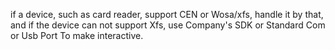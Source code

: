 if a device, such as card reader, support CEN or Wosa/xfs, handle it by that, and if the device can not support Xfs, use Company's SDK or Standard Com or Usb Port To make interactive.